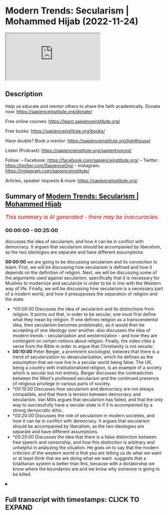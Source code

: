 # Modern Trends: Secularism | Mohammed Hijab (2022-11-24)

<iframe loading='lazy' allow='autoplay' src='https://www.youtube.com/embed/hDmxvZ4QAw0'></iframe>

## Description

Help us educate and mentor others to share the faith academically.
Donate now: https://sapienceinstitute.org/donate/ 

Free online courses: https://learn.sapienceinstitute.org/

Free books: https://sapienceinstitute.org/books/

Have doubts? Book a mentor: https://sapienceinstitute.org/lighthouse/

Listen (Podcast): https://sapienceinstitute.org/sapientvoices/

Follow:
– Facebook: https://facebook.com/sapienceinstitute.org/ 
– Twitter: https://twitter.com/SapienceOrg/ 
– Instagram: https://instagram.com/sapienceinstitute/ 

Articles, speaker requests & more: https://sapienceinstitute.org/

## Summary of [Modern Trends: Secularism | Mohammed Hijab](https://www.youtube.com/watch?v=hDmxvZ4QAw0)


*<span style="color:red; font-size:125%">This summary is AI generated - there may be inaccuracies</span>. [](/)*

### <a onclick="modifyYTiframeseektime('0')">00:00:00</a> - <a onclick="modifyYTiframeseektime('1500')">00:25:00</a>

 discusses the idea of secularism, and how it can be in conflict with democracy. It argues that secularism should be accompanied by liberalism, as the two ideologies are separate and have different assumptions.

**<a onclick="modifyYTiframeseektime('0')">00:00:00</a>**  we are going to be discussing secularism and its connection to Islam. First, we will be discussing how secularism is defined and how it depends on the definition of religion. Next, we will be discussing some of the arguments used against secularism, specifically that it is necessary for Muslims to modernize and secularize in order to be in line with the Western way of life. Finally, we will be discussing how secularism is a necessary part of a modern world, and how it presupposes the separation of religion and the state.
* **<a onclick="modifyYTiframeseektime('300')">00:05:00</a>* Discusses the idea of secularism and its distinctions from religion. It points out that, in order to be secular, one must first define what they mean by religion. If one defines religion as a transcendental idea, then secularism becomes problematic, as it would then be accepting of one ideology over another.  also discusses the idea of modern trends - secularization and westernization - and how they are contingent on certain notions about religion. Finally, the video cites a verse from the Bible in order to argue that Christianity is not secular.
* **<a onclick="modifyYTiframeseektime('600')">00:10:00</a>** Peter Berger, a prominent sociologist, believes that there is a trend of secularization-to-desecularization, which he defines as the assumption that we now live in a secular world being false. The UK, being a country with institutionalized religion, is an example of a society which is secular but not entirely. Berger discusses the contradiction between the West's professed secularism and the continued presence of religious privilege in various parts of society.
* **<a onclick="modifyYTiframeseektime('900')">00:15:00</a>* Discusses how secularism and democracy are not always compatible, and that there is tension between democracy and secularism. Van Mills argues that secularism has failed, and that the only way to successfully have a secular state is if it is accompanied by a strong democratic ethic.
* **<a onclick="modifyYTiframeseektime('1200')">00:20:00</a>* Discusses the role of secularism in modern societies, and how it can be in conflict with democracy. It argues that secularism should be accompanied by liberalism, as the two ideologies are separate and have different assumptions.
* **<a onclick="modifyYTiframeseektime('1500')">00:25:00</a>* Discusses the idea that there is a false distinction between free speech and censorship, and how this distinction is arbitrary and unhelpful in analyzing the situation. He goes on to say that the modern criticism of the western world is that you are letting us do what we want or at least think that we are doing what we want. suggests that a totalitarian system is better than this, because with a dictatorship we know where the boundaries are and we know why someone is going to be killed.

<details><summary><h2>Full transcript with timestamps: CLICK TO EXPAND</h2></summary>

<a onclick="modifyYTiframeseektime('0')">0:00:00</a> oh  
<a onclick="modifyYTiframeseektime('6')">0:00:06</a> foreign  
<a onclick="modifyYTiframeseektime('9')">0:00:09</a> to the second session on the modern  
<a onclick="modifyYTiframeseektime('11')">0:00:11</a> Trends module today we're going to be  
<a onclick="modifyYTiframeseektime('14')">0:00:14</a> talking about secularism and its  
<a onclick="modifyYTiframeseektime('16')">0:00:16</a> connection with Islam in the Muslim  
<a onclick="modifyYTiframeseektime('17')">0:00:17</a> World  
<a onclick="modifyYTiframeseektime('18')">0:00:18</a> um of course secularism is something we  
<a onclick="modifyYTiframeseektime('20')">0:00:20</a> didn't actually formally cover in the  
<a onclick="modifyYTiframeseektime('22')">0:00:22</a> London area and it's something very  
<a onclick="modifyYTiframeseektime('24')">0:00:24</a> important not least because of something  
<a onclick="modifyYTiframeseektime('26')">0:00:26</a> which keeps coming up in discourses with  
<a onclick="modifyYTiframeseektime('28')">0:00:28</a> Muslims and non-muslims when I had  
<a onclick="modifyYTiframeseektime('29')">0:00:29</a> discussion with Jordan Peterson this  
<a onclick="modifyYTiframeseektime('32')">0:00:32</a> kind of was uh uh brought up in effect  
<a onclick="modifyYTiframeseektime('34')">0:00:34</a> before I had my first discussion with  
<a onclick="modifyYTiframeseektime('36')">0:00:36</a> him  
<a onclick="modifyYTiframeseektime('37')">0:00:37</a> it was one of his major criticisms of  
<a onclick="modifyYTiframeseektime('39')">0:00:39</a> Islam and so and this is something you  
<a onclick="modifyYTiframeseektime('41')">0:00:41</a> find in the western Academy a lot of  
<a onclick="modifyYTiframeseektime('43')">0:00:43</a> people will say like you know  
<a onclick="modifyYTiframeseektime('45')">0:00:45</a> uh why Islam isn't secular is the reason  
<a onclick="modifyYTiframeseektime('49')">0:00:49</a> why it's behind for example and this is  
<a onclick="modifyYTiframeseektime('51')">0:00:51</a> one of the main arguments they use  
<a onclick="modifyYTiframeseektime('52')">0:00:52</a> in fact they say that  
<a onclick="modifyYTiframeseektime('55')">0:00:55</a> this is connected to issues to do with  
<a onclick="modifyYTiframeseektime('57')">0:00:57</a> the Reformation  
<a onclick="modifyYTiframeseektime('58')">0:00:58</a> I try to enumerate the kind of uh  
<a onclick="modifyYTiframeseektime('62')">0:01:02</a> the kind of arguments the main arguments  
<a onclick="modifyYTiframeseektime('65')">0:01:05</a> that are used about this they say the  
<a onclick="modifyYTiframeseektime('68')">0:01:08</a> first catalog is Islam slash Muslims  
<a onclick="modifyYTiframeseektime('71')">0:01:11</a> needs to modernize and so really what  
<a onclick="modifyYTiframeseektime('74')">0:01:14</a> they mean by modernize is to secularize  
<a onclick="modifyYTiframeseektime('76')">0:01:16</a> and that's one of the things they one of  
<a onclick="modifyYTiframeseektime('77')">0:01:17</a> the staple part of a modern world is the  
<a onclick="modifyYTiframeseektime('80')">0:01:20</a> secular order  
<a onclick="modifyYTiframeseektime('81')">0:01:21</a> the second kind of argument is uses like  
<a onclick="modifyYTiframeseektime('83')">0:01:23</a> Islam or Muslims need to secularize and  
<a onclick="modifyYTiframeseektime('85')">0:01:25</a> they just say it like that they need to  
<a onclick="modifyYTiframeseektime('88')">0:01:28</a> do that  
<a onclick="modifyYTiframeseektime('89')">0:01:29</a> and the third one is Islam Muslims need  
<a onclick="modifyYTiframeseektime('91')">0:01:31</a> to westernize  
<a onclick="modifyYTiframeseektime('93')">0:01:33</a> and they are less likely to put in those  
<a onclick="modifyYTiframeseektime('94')">0:01:34</a> in those terms because it has Colonial  
<a onclick="modifyYTiframeseektime('96')">0:01:36</a> connotations  
<a onclick="modifyYTiframeseektime('98')">0:01:38</a> but these are the three kinds of ways  
<a onclick="modifyYTiframeseektime('100')">0:01:40</a> that it can be put across now the word  
<a onclick="modifyYTiframeseektime('103')">0:01:43</a> secular itself  
<a onclick="modifyYTiframeseektime('105')">0:01:45</a> etymologically comes from the Latin root  
<a onclick="modifyYTiframeseektime('108')">0:01:48</a> word meaning that which relates to the  
<a onclick="modifyYTiframeseektime('109')">0:01:49</a> world yeah  
<a onclick="modifyYTiframeseektime('111')">0:01:51</a> and is in opposition to the church  
<a onclick="modifyYTiframeseektime('115')">0:01:55</a> and it's a belief or ideological  
<a onclick="modifyYTiframeseektime('118')">0:01:58</a> commitment to the separation of religion  
<a onclick="modifyYTiframeseektime('121')">0:02:01</a> and this uh worldly effect this is from  
<a onclick="modifyYTiframeseektime('123')">0:02:03</a> Kenny  
<a onclick="modifyYTiframeseektime('125')">0:02:05</a> uh secular secularization is the process  
<a onclick="modifyYTiframeseektime('127')">0:02:07</a> because secularism is the word and  
<a onclick="modifyYTiframeseektime('130')">0:02:10</a> secularization  
<a onclick="modifyYTiframeseektime('132')">0:02:12</a> according to Burger is the process by  
<a onclick="modifyYTiframeseektime('135')">0:02:15</a> which sectors of society and cultures  
<a onclick="modifyYTiframeseektime('137')">0:02:17</a> are removed from the domination of  
<a onclick="modifyYTiframeseektime('139')">0:02:19</a> religious institutions  
<a onclick="modifyYTiframeseektime('141')">0:02:21</a> vernacularly if you look at the  
<a onclick="modifyYTiframeseektime('143')">0:02:23</a> dictionaries  
<a onclick="modifyYTiframeseektime('144')">0:02:24</a> secularism is really the separation  
<a onclick="modifyYTiframeseektime('146')">0:02:26</a> between church and state now already  
<a onclick="modifyYTiframeseektime('150')">0:02:30</a> what if if you really think about this  
<a onclick="modifyYTiframeseektime('154')">0:02:34</a> which should strike you as one of the  
<a onclick="modifyYTiframeseektime('156')">0:02:36</a> main things about the word secular  
<a onclick="modifyYTiframeseektime('158')">0:02:38</a> is that the definition itself  
<a onclick="modifyYTiframeseektime('162')">0:02:42</a> I should ask maybe I should ask what  
<a onclick="modifyYTiframeseektime('164')">0:02:44</a> does the definition depend on  
<a onclick="modifyYTiframeseektime('166')">0:02:46</a> the one second what is the definition  
<a onclick="modifyYTiframeseektime('168')">0:02:48</a> depend on  
<a onclick="modifyYTiframeseektime('169')">0:02:49</a> if I say  
<a onclick="modifyYTiframeseektime('171')">0:02:51</a> secularism  
<a onclick="modifyYTiframeseektime('173')">0:02:53</a> a separation between religion religious  
<a onclick="modifyYTiframeseektime('175')">0:02:55</a> institutions or religion and the state  
<a onclick="modifyYTiframeseektime('177')">0:02:57</a> what does the definition of secularism  
<a onclick="modifyYTiframeseektime('180')">0:03:00</a> ultimately depend on the the definition  
<a onclick="modifyYTiframeseektime('183')">0:03:03</a> of  
<a onclick="modifyYTiframeseektime('185')">0:03:05</a> yes  
<a onclick="modifyYTiframeseektime('186')">0:03:06</a> it presupposes that there's already a  
<a onclick="modifyYTiframeseektime('189')">0:03:09</a> distinction between those two things  
<a onclick="modifyYTiframeseektime('190')">0:03:10</a> okay but what so what do we need to if  
<a onclick="modifyYTiframeseektime('193')">0:03:13</a> if you didn't have this thing you  
<a onclick="modifyYTiframeseektime('195')">0:03:15</a> couldn't have secularism  
<a onclick="modifyYTiframeseektime('197')">0:03:17</a> there you have it thank you very much  
<a onclick="modifyYTiframeseektime('198')">0:03:18</a> okay that's right without religion they  
<a onclick="modifyYTiframeseektime('200')">0:03:20</a> cannot be secularism  
<a onclick="modifyYTiframeseektime('202')">0:03:22</a> think about this about it's quite ironic  
<a onclick="modifyYTiframeseektime('204')">0:03:24</a> actually  
<a onclick="modifyYTiframeseektime('205')">0:03:25</a> because secularism is a is it is a  
<a onclick="modifyYTiframeseektime('208')">0:03:28</a> separation between religion and  
<a onclick="modifyYTiframeseektime('210')">0:03:30</a> institutions or government or whatever  
<a onclick="modifyYTiframeseektime('211')">0:03:31</a> it may be so you can't have secularism  
<a onclick="modifyYTiframeseektime('213')">0:03:33</a> without religion so it's not ironic that  
<a onclick="modifyYTiframeseektime('215')">0:03:35</a> the thing you want to get rid of is a  
<a onclick="modifyYTiframeseektime('217')">0:03:37</a> thing you need to form what you have  
<a onclick="modifyYTiframeseektime('220')">0:03:40</a> think think of that for a second then  
<a onclick="modifyYTiframeseektime('222')">0:03:42</a> you have another issue here which is  
<a onclick="modifyYTiframeseektime('223')">0:03:43</a> that if we're saying secularism is a is  
<a onclick="modifyYTiframeseektime('227')">0:03:47</a> the division between religion and the  
<a onclick="modifyYTiframeseektime('229')">0:03:49</a> state or the institutions or whatever it  
<a onclick="modifyYTiframeseektime('231')">0:03:51</a> may be  
<a onclick="modifyYTiframeseektime('232')">0:03:52</a> then now what do we need to know what  
<a onclick="modifyYTiframeseektime('234')">0:03:54</a> the definition of is religion what is  
<a onclick="modifyYTiframeseektime('237')">0:03:57</a> what constitutes us religion what  
<a onclick="modifyYTiframeseektime('238')">0:03:58</a> doesn't constitute as religion  
<a onclick="modifyYTiframeseektime('240')">0:04:00</a> and this is an area of great controversy  
<a onclick="modifyYTiframeseektime('243')">0:04:03</a> because if you look at addiction  
<a onclick="modifyYTiframeseektime('245')">0:04:05</a> obviously they're going to say all kinds  
<a onclick="modifyYTiframeseektime('247')">0:04:07</a> of things about what religion is a  
<a onclick="modifyYTiframeseektime('248')">0:04:08</a> belief in a Divine being and ritual Acts  
<a onclick="modifyYTiframeseektime('252')">0:04:12</a> or these kinds of things this is  
<a onclick="modifyYTiframeseektime('253')">0:04:13</a> dictionary definition but when you look  
<a onclick="modifyYTiframeseektime('255')">0:04:15</a> at closely when you look at what  
<a onclick="modifyYTiframeseektime('257')">0:04:17</a> sociologists have said  
<a onclick="modifyYTiframeseektime('259')">0:04:19</a> some sociologists  
<a onclick="modifyYTiframeseektime('262')">0:04:22</a> have stated  
<a onclick="modifyYTiframeseektime('263')">0:04:23</a> I think Charles Taylor is one of them  
<a onclick="modifyYTiframeseektime('266')">0:04:26</a> Charles Taylor  
<a onclick="modifyYTiframeseektime('267')">0:04:27</a> has has stated that  
<a onclick="modifyYTiframeseektime('271')">0:04:31</a> religion can  
<a onclick="modifyYTiframeseektime('273')">0:04:33</a> include any transcendental idea  
<a onclick="modifyYTiframeseektime('276')">0:04:36</a> even durkheim from what I remember once  
<a onclick="modifyYTiframeseektime('279')">0:04:39</a> again included  
<a onclick="modifyYTiframeseektime('281')">0:04:41</a> ideologies into the mix many  
<a onclick="modifyYTiframeseektime('283')">0:04:43</a> sociologists said you don't necessarily  
<a onclick="modifyYTiframeseektime('285')">0:04:45</a> need  
<a onclick="modifyYTiframeseektime('286')">0:04:46</a> a divine  
<a onclick="modifyYTiframeseektime('288')">0:04:48</a> being or something like that for  
<a onclick="modifyYTiframeseektime('290')">0:04:50</a> something to be a religion that's why  
<a onclick="modifyYTiframeseektime('292')">0:04:52</a> Buddhism is not really some say it's a  
<a onclick="modifyYTiframeseektime('295')">0:04:55</a> religion some say it's not religion but  
<a onclick="modifyYTiframeseektime('296')">0:04:56</a> it depends on what kind of definition of  
<a onclick="modifyYTiframeseektime('298')">0:04:58</a> religion you're using  
<a onclick="modifyYTiframeseektime('300')">0:05:00</a> man not all Buddhists believe in God not  
<a onclick="modifyYTiframeseektime('302')">0:05:02</a> all Hindus believe in God we covered  
<a onclick="modifyYTiframeseektime('304')">0:05:04</a> this when we talked about Hinduism so  
<a onclick="modifyYTiframeseektime('306')">0:05:06</a> something we even discussed the fact  
<a onclick="modifyYTiframeseektime('307')">0:05:07</a> that it can be an atheist Hindu  
<a onclick="modifyYTiframeseektime('310')">0:05:10</a> some Hindus classify themselves as a  
<a onclick="modifyYTiframeseektime('312')">0:05:12</a> atheist  
<a onclick="modifyYTiframeseektime('314')">0:05:14</a> you know they say we don't believe in  
<a onclick="modifyYTiframeseektime('315')">0:05:15</a> these Gods this is just like a you know  
<a onclick="modifyYTiframeseektime('317')">0:05:17</a> myth for us but it's part of our culture  
<a onclick="modifyYTiframeseektime('319')">0:05:19</a> and whatever  
<a onclick="modifyYTiframeseektime('321')">0:05:21</a> so the point is is what is religion  
<a onclick="modifyYTiframeseektime('323')">0:05:23</a> that is itself something which is open  
<a onclick="modifyYTiframeseektime('325')">0:05:25</a> to discussion  
<a onclick="modifyYTiframeseektime('327')">0:05:27</a> but then if we say it's a transcendental  
<a onclick="modifyYTiframeseektime('329')">0:05:29</a> idea we have a real big problem here  
<a onclick="modifyYTiframeseektime('331')">0:05:31</a> because if we say liberalism is a  
<a onclick="modifyYTiframeseektime('333')">0:05:33</a> religion  
<a onclick="modifyYTiframeseektime('335')">0:05:35</a> if we actually state that liberalism is  
<a onclick="modifyYTiframeseektime('336')">0:05:36</a> religion  
<a onclick="modifyYTiframeseektime('338')">0:05:38</a> and most secular states are liberal  
<a onclick="modifyYTiframeseektime('340')">0:05:40</a> democracies  
<a onclick="modifyYTiframeseektime('342')">0:05:42</a> then secularism is on the mind  
<a onclick="modifyYTiframeseektime('345')">0:05:45</a> do you see what's going on there it's  
<a onclick="modifyYTiframeseektime('346')">0:05:46</a> very problematic  
<a onclick="modifyYTiframeseektime('348')">0:05:48</a> so if you say no religion must be those  
<a onclick="modifyYTiframeseektime('351')">0:05:51</a> things which you have a divine  
<a onclick="modifyYTiframeseektime('353')">0:05:53</a> you know you know being worthy of  
<a onclick="modifyYTiframeseektime('356')">0:05:56</a> worship  
<a onclick="modifyYTiframeseektime('358')">0:05:58</a> or something like that so Buddhism is  
<a onclick="modifyYTiframeseektime('361')">0:06:01</a> not a religion then so can I have a  
<a onclick="modifyYTiframeseektime('363')">0:06:03</a> Buddha state  
<a onclick="modifyYTiframeseektime('364')">0:06:04</a> if I have a Buddhist state am I am I  
<a onclick="modifyYTiframeseektime('366')">0:06:06</a> endangering the secular ethical if I  
<a onclick="modifyYTiframeseektime('368')">0:06:08</a> have a hint to say am I endangering a  
<a onclick="modifyYTiframeseektime('370')">0:06:10</a> secular ethic or not but then if I'm  
<a onclick="modifyYTiframeseektime('372')">0:06:12</a> allowed the Hindu say why am I not allow  
<a onclick="modifyYTiframeseektime('374')">0:06:14</a> the Muslim one  
<a onclick="modifyYTiframeseektime('376')">0:06:16</a> then you know this thing has become very  
<a onclick="modifyYTiframeseektime('378')">0:06:18</a> dangerous now they don't even know where  
<a onclick="modifyYTiframeseektime('380')">0:06:20</a> to start and where to end and this is  
<a onclick="modifyYTiframeseektime('382')">0:06:22</a> where the conversation conversation  
<a onclick="modifyYTiframeseektime('383')">0:06:23</a> should start  
<a onclick="modifyYTiframeseektime('384')">0:06:24</a> what are you defining as religion and  
<a onclick="modifyYTiframeseektime('386')">0:06:26</a> why should those things only be religion  
<a onclick="modifyYTiframeseektime('389')">0:06:29</a> especially when there's a scholarly  
<a onclick="modifyYTiframeseektime('390')">0:06:30</a> backing for all these other things to be  
<a onclick="modifyYTiframeseektime('392')">0:06:32</a> called religion  
<a onclick="modifyYTiframeseektime('395')">0:06:35</a> and so these Notions of modernization  
<a onclick="modifyYTiframeseektime('397')">0:06:37</a> and secularization or westernization  
<a onclick="modifyYTiframeseektime('402')">0:06:42</a> are all contingent on these on these  
<a onclick="modifyYTiframeseektime('404')">0:06:44</a> Notions first we have to Define what we  
<a onclick="modifyYTiframeseektime('406')">0:06:46</a> mean by secularism or we have to Define  
<a onclick="modifyYTiframeseektime('408')">0:06:48</a> by religion and what is the separation  
<a onclick="modifyYTiframeseektime('412')">0:06:52</a> so any questions on this one on this  
<a onclick="modifyYTiframeseektime('414')">0:06:54</a> point so far  
<a onclick="modifyYTiframeseektime('416')">0:06:56</a> no okay  
<a onclick="modifyYTiframeseektime('418')">0:06:58</a> we'll go to the next thing  
<a onclick="modifyYTiframeseektime('422')">0:07:02</a> a lot of people  
<a onclick="modifyYTiframeseektime('424')">0:07:04</a> actually cite the verse in the Bible and  
<a onclick="modifyYTiframeseektime('427')">0:07:07</a> I'll read it to you which is in Mark  
<a onclick="modifyYTiframeseektime('429')">0:07:09</a> chapter 12 verse number 17.  
<a onclick="modifyYTiframeseektime('431')">0:07:11</a> give to Caesar what belongs to Caesar  
<a onclick="modifyYTiframeseektime('433')">0:07:13</a> and give to God what belongs to God  
<a onclick="modifyYTiframeseektime('435')">0:07:15</a> and to be honest with you this is taken  
<a onclick="modifyYTiframeseektime('437')">0:07:17</a> out of context  
<a onclick="modifyYTiframeseektime('438')">0:07:18</a> because the context here is taxation  
<a onclick="modifyYTiframeseektime('441')">0:07:21</a> it's like you know give to Caesar  
<a onclick="modifyYTiframeseektime('442')">0:07:22</a> belongs to Caesar doesn't necessarily  
<a onclick="modifyYTiframeseektime('444')">0:07:24</a> mean that's God's rights should overtake  
<a onclick="modifyYTiframeseektime('446')">0:07:26</a> or the Caesar's right should overtake  
<a onclick="modifyYTiframeseektime('448')">0:07:28</a> God's rights  
<a onclick="modifyYTiframeseektime('450')">0:07:30</a> this was not if you look at the the  
<a onclick="modifyYTiframeseektime('452')">0:07:32</a> verses before and after it's talking  
<a onclick="modifyYTiframeseektime('454')">0:07:34</a> about give tax to your state basically  
<a onclick="modifyYTiframeseektime('457')">0:07:37</a> it's not saying that you know God's  
<a onclick="modifyYTiframeseektime('458')">0:07:38</a> rights are undermined and if if you know  
<a onclick="modifyYTiframeseektime('460')">0:07:40</a> about the biblical uh discussion you'll  
<a onclick="modifyYTiframeseektime('463')">0:07:43</a> know that James and Paul had a I'm not  
<a onclick="modifyYTiframeseektime('465')">0:07:45</a> sure if you guys are aware who James  
<a onclick="modifyYTiframeseektime('467')">0:07:47</a> who's James  
<a onclick="modifyYTiframeseektime('470')">0:07:50</a> yeah he's the brother of Jesus Christ  
<a onclick="modifyYTiframeseektime('471')">0:07:51</a> yeah according to the biblical discourse  
<a onclick="modifyYTiframeseektime('474')">0:07:54</a> and stuff like that yeah there's the  
<a onclick="modifyYTiframeseektime('475')">0:07:55</a> Book of James and he had his he had beef  
<a onclick="modifyYTiframeseektime('477')">0:07:57</a> with Paul  
<a onclick="modifyYTiframeseektime('479')">0:07:59</a> you know had big beef with it  
<a onclick="modifyYTiframeseektime('481')">0:08:01</a> and Paul basically was of the opinion  
<a onclick="modifyYTiframeseektime('484')">0:08:04</a> that you know you don't have to follow  
<a onclick="modifyYTiframeseektime('485')">0:08:05</a> the laws  
<a onclick="modifyYTiframeseektime('487')">0:08:07</a> and you know there was a big scandal  
<a onclick="modifyYTiframeseektime('489')">0:08:09</a> with him and if you look at the biblical  
<a onclick="modifyYTiframeseektime('490')">0:08:10</a> discourse and the records and stuff  
<a onclick="modifyYTiframeseektime('492')">0:08:12</a> there's a big Scandal between James and  
<a onclick="modifyYTiframeseektime('493')">0:08:13</a> Paul  
<a onclick="modifyYTiframeseektime('494')">0:08:14</a> because they're of circumcision and  
<a onclick="modifyYTiframeseektime('495')">0:08:15</a> stuff like that you know but basically  
<a onclick="modifyYTiframeseektime('498')">0:08:18</a> James is saying is James was saying  
<a onclick="modifyYTiframeseektime('501')">0:08:21</a> you need to follow the law you need to  
<a onclick="modifyYTiframeseektime('503')">0:08:23</a> follow the Old Testament law so he's  
<a onclick="modifyYTiframeseektime('504')">0:08:24</a> very much and if you look at the Book of  
<a onclick="modifyYTiframeseektime('506')">0:08:26</a> James and other parts of the Bible  
<a onclick="modifyYTiframeseektime('507')">0:08:27</a> saying that you know you cannot abandon  
<a onclick="modifyYTiframeseektime('510')">0:08:30</a> the Old Testament law as Paul is saying  
<a onclick="modifyYTiframeseektime('511')">0:08:31</a> no God died on the cross Jesus died on  
<a onclick="modifyYTiframeseektime('514')">0:08:34</a> the cross and as a result of it you have  
<a onclick="modifyYTiframeseektime('516')">0:08:36</a> you yeah you don't need to follow all  
<a onclick="modifyYTiframeseektime('518')">0:08:38</a> this now you don't actually need to  
<a onclick="modifyYTiframeseektime('520')">0:08:40</a> follow all of all of this stuff  
<a onclick="modifyYTiframeseektime('522')">0:08:42</a> the reason why I bought that to the  
<a onclick="modifyYTiframeseektime('524')">0:08:44</a> table is because uh in in many ways Paul  
<a onclick="modifyYTiframeseektime('527')">0:08:47</a> was the first protagonist of the secular  
<a onclick="modifyYTiframeseektime('530')">0:08:50</a> ethic  
<a onclick="modifyYTiframeseektime('531')">0:08:51</a> it wasn't Jesus it was actually Paul  
<a onclick="modifyYTiframeseektime('534')">0:08:54</a> himself  
<a onclick="modifyYTiframeseektime('536')">0:08:56</a> because he in many ways abolished the  
<a onclick="modifyYTiframeseektime('537')">0:08:57</a> religious law the relevance of the  
<a onclick="modifyYTiframeseektime('539')">0:08:59</a> religious law but if you look at the the  
<a onclick="modifyYTiframeseektime('541')">0:09:01</a> verse of give unto Caesar what is the  
<a onclick="modifyYTiframeseektime('543')">0:09:03</a> season give unto God words to God that's  
<a onclick="modifyYTiframeseektime('545')">0:09:05</a> not enough overrageous enough  
<a onclick="modifyYTiframeseektime('547')">0:09:07</a> for us to conclude that the New  
<a onclick="modifyYTiframeseektime('549')">0:09:09</a> Testament is secular  
<a onclick="modifyYTiframeseektime('551')">0:09:11</a> if you look at the writings of Paul yes  
<a onclick="modifyYTiframeseektime('554')">0:09:14</a> he was more if you like  
<a onclick="modifyYTiframeseektime('555')">0:09:15</a> uh because he was less concerned with  
<a onclick="modifyYTiframeseektime('558')">0:09:18</a> the laws if you look at James he's way  
<a onclick="modifyYTiframeseektime('560')">0:09:20</a> more concerned with the law who was  
<a onclick="modifyYTiframeseektime('561')">0:09:21</a> right who was wrong that's the  
<a onclick="modifyYTiframeseektime('562')">0:09:22</a> discussion that James Dunn and others  
<a onclick="modifyYTiframeseektime('564')">0:09:24</a> from the Christian Scholars and you know  
<a onclick="modifyYTiframeseektime('566')">0:09:26</a> have written about and that's a  
<a onclick="modifyYTiframeseektime('567')">0:09:27</a> different discussion for another day  
<a onclick="modifyYTiframeseektime('569')">0:09:29</a> however to cite this verse and to say oh  
<a onclick="modifyYTiframeseektime('571')">0:09:31</a> Christianity is therefore secular I  
<a onclick="modifyYTiframeseektime('572')">0:09:32</a> think it's a weak argument and we need  
<a onclick="modifyYTiframeseektime('574')">0:09:34</a> to be aware of that  
<a onclick="modifyYTiframeseektime('575')">0:09:35</a> I mean before I did my first thing with  
<a onclick="modifyYTiframeseektime('577')">0:09:37</a> your Peterson he actually mentioned this  
<a onclick="modifyYTiframeseektime('579')">0:09:39</a> is a quote unquote Miracle of  
<a onclick="modifyYTiframeseektime('580')">0:09:40</a> Christianity  
<a onclick="modifyYTiframeseektime('582')">0:09:42</a> he doesn't know  
<a onclick="modifyYTiframeseektime('584')">0:09:44</a> that this is the context and the one I  
<a onclick="modifyYTiframeseektime('586')">0:09:46</a> spoke to him I might have gone on the  
<a onclick="modifyYTiframeseektime('588')">0:09:48</a> read under the radar  
<a onclick="modifyYTiframeseektime('590')">0:09:50</a> because he mentioned it like before but  
<a onclick="modifyYTiframeseektime('592')">0:09:52</a> I said it quickly I don't think many  
<a onclick="modifyYTiframeseektime('594')">0:09:54</a> people heard what I said  
<a onclick="modifyYTiframeseektime('595')">0:09:55</a> you know give on to Caesar what is on to  
<a onclick="modifyYTiframeseektime('597')">0:09:57</a> Caesar and give unto God what's unto God  
<a onclick="modifyYTiframeseektime('599')">0:09:59</a> yeah  
<a onclick="modifyYTiframeseektime('600')">0:10:00</a> and I said to him what if Caesar what if  
<a onclick="modifyYTiframeseektime('602')">0:10:02</a> Caesar was Hitler  
<a onclick="modifyYTiframeseektime('603')">0:10:03</a> and he just brushed off and didn't  
<a onclick="modifyYTiframeseektime('605')">0:10:05</a> answer it so you know what if Caesar was  
<a onclick="modifyYTiframeseektime('608')">0:10:08</a> Hitler because you know on the one hand  
<a onclick="modifyYTiframeseektime('610')">0:10:10</a> if you say well give on to Caesar what  
<a onclick="modifyYTiframeseektime('612')">0:10:12</a> is the Caesar yeah  
<a onclick="modifyYTiframeseektime('614')">0:10:14</a> if Caesar is Hitler then you have  
<a onclick="modifyYTiframeseektime('616')">0:10:16</a> totalitarianism then you have Nazism  
<a onclick="modifyYTiframeseektime('618')">0:10:18</a> then you have all the things you hate  
<a onclick="modifyYTiframeseektime('620')">0:10:20</a> you can't choose your Caesar  
<a onclick="modifyYTiframeseektime('622')">0:10:22</a> you can only give it to you can give it  
<a onclick="modifyYTiframeseektime('623')">0:10:23</a> give them the taxes give them what you  
<a onclick="modifyYTiframeseektime('625')">0:10:25</a> want so this idea of a perfect  
<a onclick="modifyYTiframeseektime('627')">0:10:27</a> separation between sessions and stay and  
<a onclick="modifyYTiframeseektime('630')">0:10:30</a> give on to See's always and using these  
<a onclick="modifyYTiframeseektime('632')">0:10:32</a> verses in a tenuous way to try and make  
<a onclick="modifyYTiframeseektime('634')">0:10:34</a> a point I think it's actually a very  
<a onclick="modifyYTiframeseektime('635')">0:10:35</a> weak argument when you look at all the  
<a onclick="modifyYTiframeseektime('637')">0:10:37</a> context behind behind it any questions  
<a onclick="modifyYTiframeseektime('639')">0:10:39</a> on that  
<a onclick="modifyYTiframeseektime('642')">0:10:42</a> so  
<a onclick="modifyYTiframeseektime('644')">0:10:44</a> Peter Berger who's a pro basically this  
<a onclick="modifyYTiframeseektime('646')">0:10:46</a> person's a prominent sociologist okay  
<a onclick="modifyYTiframeseektime('651')">0:10:51</a> he helped propound uh secular  
<a onclick="modifyYTiframeseektime('654')">0:10:54</a> secularization theories in 1960s  
<a onclick="modifyYTiframeseektime('657')">0:10:57</a> believes that there is a trend of  
<a onclick="modifyYTiframeseektime('659')">0:10:59</a> desecularization  
<a onclick="modifyYTiframeseektime('661')">0:11:01</a> I said now we're moving away from  
<a onclick="modifyYTiframeseektime('663')">0:11:03</a> secularization to desecularization  
<a onclick="modifyYTiframeseektime('667')">0:11:07</a> and he even says that the assumption  
<a onclick="modifyYTiframeseektime('669')">0:11:09</a> that we now live in a secular world is  
<a onclick="modifyYTiframeseektime('670')">0:11:10</a> false now it's interesting when you look  
<a onclick="modifyYTiframeseektime('672')">0:11:12</a> at the UK as an example  
<a onclick="modifyYTiframeseektime('674')">0:11:14</a> because the question is is the UK  
<a onclick="modifyYTiframeseektime('676')">0:11:16</a> secular it's actually one for discussion  
<a onclick="modifyYTiframeseektime('677')">0:11:17</a> it's not one way is the UK not secular  
<a onclick="modifyYTiframeseektime('680')">0:11:20</a> is it not secular because there are  
<a onclick="modifyYTiframeseektime('682')">0:11:22</a> institutions which are religious like  
<a onclick="modifyYTiframeseektime('684')">0:11:24</a> the Church of England for example  
<a onclick="modifyYTiframeseektime('685')">0:11:25</a> the Anglican Church  
<a onclick="modifyYTiframeseektime('687')">0:11:27</a> and that is in the this intertwined with  
<a onclick="modifyYTiframeseektime('690')">0:11:30</a> aspects of the government the second  
<a onclick="modifyYTiframeseektime('692')">0:11:32</a> chamber or whatever I think they even  
<a onclick="modifyYTiframeseektime('694')">0:11:34</a> have seats that are designated for for  
<a onclick="modifyYTiframeseektime('698')">0:11:38</a> the church event you'd know right is  
<a onclick="modifyYTiframeseektime('699')">0:11:39</a> that correct they have seats I don't  
<a onclick="modifyYTiframeseektime('701')">0:11:41</a> know how many of them though there are  
<a onclick="modifyYTiframeseektime('702')">0:11:42</a> in the lows maybe 12 seats  
<a onclick="modifyYTiframeseektime('705')">0:11:45</a> but they're designated for for people  
<a onclick="modifyYTiframeseektime('708')">0:11:48</a> from the heart from the church right  
<a onclick="modifyYTiframeseektime('709')">0:11:49</a> and so this is a clearly an imposition  
<a onclick="modifyYTiframeseektime('713')">0:11:53</a> and then on the other hand so we said  
<a onclick="modifyYTiframeseektime('715')">0:11:55</a> the Church of England you have uh  
<a onclick="modifyYTiframeseektime('717')">0:11:57</a> schools which are Church of England  
<a onclick="modifyYTiframeseektime('718')">0:11:58</a> schools now  
<a onclick="modifyYTiframeseektime('720')">0:12:00</a> so they have a special privilege uh  
<a onclick="modifyYTiframeseektime('723')">0:12:03</a> Church actually Church of England  
<a onclick="modifyYTiframeseektime('725')">0:12:05</a> pastors and Priests they have more  
<a onclick="modifyYTiframeseektime('727')">0:12:07</a> privileges than almost any religious  
<a onclick="modifyYTiframeseektime('730')">0:12:10</a> person from anyone else anywhere else  
<a onclick="modifyYTiframeseektime('732')">0:12:12</a> because they get these big houses  
<a onclick="modifyYTiframeseektime('734')">0:12:14</a> you know and these kind of uh  
<a onclick="modifyYTiframeseektime('736')">0:12:16</a> accommodations the Church of England  
<a onclick="modifyYTiframeseektime('737')">0:12:17</a> owns so much land in this country uh  
<a onclick="modifyYTiframeseektime('740')">0:12:20</a> people think there's some kind of  
<a onclick="modifyYTiframeseektime('741')">0:12:21</a> Toothless  
<a onclick="modifyYTiframeseektime('743')">0:12:23</a> thing but they have money these guys  
<a onclick="modifyYTiframeseektime('745')">0:12:25</a> have a lot of money you know  
<a onclick="modifyYTiframeseektime('747')">0:12:27</a> I remember having a conversation when I  
<a onclick="modifyYTiframeseektime('749')">0:12:29</a> was doing my in Oxford because a lot of  
<a onclick="modifyYTiframeseektime('752')">0:12:32</a> them were training to be priests  
<a onclick="modifyYTiframeseektime('754')">0:12:34</a> I said how much you get and he was  
<a onclick="modifyYTiframeseektime('755')">0:12:35</a> trying to play it down he's like no 20  
<a onclick="modifyYTiframeseektime('757')">0:12:37</a> 30 000 35 000.  
<a onclick="modifyYTiframeseektime('760')">0:12:40</a> so why would you be doing all of this  
<a onclick="modifyYTiframeseektime('762')">0:12:42</a> he said because you know we get house  
<a onclick="modifyYTiframeseektime('763')">0:12:43</a> and we get this and we get but I said  
<a onclick="modifyYTiframeseektime('765')">0:12:45</a> okay well you know  
<a onclick="modifyYTiframeseektime('767')">0:12:47</a> we don't get any of that  
<a onclick="modifyYTiframeseektime('769')">0:12:49</a> so clearly there are privileges that are  
<a onclick="modifyYTiframeseektime('770')">0:12:50</a> afforded to Christian people that are  
<a onclick="modifyYTiframeseektime('772')">0:12:52</a> not afforded to the rest of the  
<a onclick="modifyYTiframeseektime('773')">0:12:53</a> religions so the question is is this  
<a onclick="modifyYTiframeseektime('776')">0:12:56</a> country secular or is this country still  
<a onclick="modifyYTiframeseektime('779')">0:12:59</a> somewhat at least religious to what  
<a onclick="modifyYTiframeseektime('782')">0:13:02</a> extent is this country secular it's not  
<a onclick="modifyYTiframeseektime('783')">0:13:03</a> going to be or this country is secular  
<a onclick="modifyYTiframeseektime('785')">0:13:05</a> it's not secular so this country is  
<a onclick="modifyYTiframeseektime('787')">0:13:07</a> certainly not like America  
<a onclick="modifyYTiframeseektime('788')">0:13:08</a> America is way more secular than this  
<a onclick="modifyYTiframeseektime('791')">0:13:11</a> country don't have a church like that  
<a onclick="modifyYTiframeseektime('793')">0:13:13</a> and then the ceremonial uh role of the  
<a onclick="modifyYTiframeseektime('796')">0:13:16</a> king now is he is that he is the head of  
<a onclick="modifyYTiframeseektime('799')">0:13:19</a> the Church of England as well as being  
<a onclick="modifyYTiframeseektime('801')">0:13:21</a> uh someone who has uh the power to form  
<a onclick="modifyYTiframeseektime('804')">0:13:24</a> governments you know it's kind of  
<a onclick="modifyYTiframeseektime('805')">0:13:25</a> Monarch ceremonial Monarch all this kind  
<a onclick="modifyYTiframeseektime('807')">0:13:27</a> of things  
<a onclick="modifyYTiframeseektime('808')">0:13:28</a> so  
<a onclick="modifyYTiframeseektime('810')">0:13:30</a> how do we reconcile the fact that the  
<a onclick="modifyYTiframeseektime('813')">0:13:33</a> West is telling us to be secular  
<a onclick="modifyYTiframeseektime('815')">0:13:35</a> when they themselves haven't expunged  
<a onclick="modifyYTiframeseektime('817')">0:13:37</a> themselves of the secularism that they  
<a onclick="modifyYTiframeseektime('818')">0:13:38</a> espoused  
<a onclick="modifyYTiframeseektime('820')">0:13:40</a> it's it's a bit of a it's a bit of a  
<a onclick="modifyYTiframeseektime('822')">0:13:42</a> contradiction actually and it's not just  
<a onclick="modifyYTiframeseektime('824')">0:13:44</a> the UK many Europe Western European  
<a onclick="modifyYTiframeseektime('827')">0:13:47</a> countries are like this  
<a onclick="modifyYTiframeseektime('829')">0:13:49</a> the Denmark has a monarchy I think  
<a onclick="modifyYTiframeseektime('830')">0:13:50</a> Norway has a monarchy Belgium has a  
<a onclick="modifyYTiframeseektime('832')">0:13:52</a> monarchy they have the same kinds of uh  
<a onclick="modifyYTiframeseektime('834')">0:13:54</a> situations despite the fact that from a  
<a onclick="modifyYTiframeseektime('837')">0:13:57</a> census data perspective almost all these  
<a onclick="modifyYTiframeseektime('839')">0:13:59</a> countries have a downhill trajectory  
<a onclick="modifyYTiframeseektime('842')">0:14:02</a> when it comes to population of religious  
<a onclick="modifyYTiframeseektime('843')">0:14:03</a> people  
<a onclick="modifyYTiframeseektime('844')">0:14:04</a> like in other words now I I believe the  
<a onclick="modifyYTiframeseektime('847')">0:14:07</a> the latest census  
<a onclick="modifyYTiframeseektime('849')">0:14:09</a> is going to show that England  
<a onclick="modifyYTiframeseektime('852')">0:14:12</a> has 40 Christians which is a minority  
<a onclick="modifyYTiframeseektime('856')">0:14:16</a> that I mean they haven't released it yet  
<a onclick="modifyYTiframeseektime('858')">0:14:18</a> it's going to be in May 2023 but I  
<a onclick="modifyYTiframeseektime('860')">0:14:20</a> believe it's going to show this because  
<a onclick="modifyYTiframeseektime('862')">0:14:22</a> based on British attitude surveys that's  
<a onclick="modifyYTiframeseektime('865')">0:14:25</a> the projected  
<a onclick="modifyYTiframeseektime('866')">0:14:26</a> so it's going to be for the first time  
<a onclick="modifyYTiframeseektime('867')">0:14:27</a> ever since  
<a onclick="modifyYTiframeseektime('869')">0:14:29</a> maybe the fifth century sixth sixth  
<a onclick="modifyYTiframeseektime('873')">0:14:33</a> Century 5th to 6th century  
<a onclick="modifyYTiframeseektime('876')">0:14:36</a> even before  
<a onclick="modifyYTiframeseektime('877')">0:14:37</a> what's his name uh William the Conqueror  
<a onclick="modifyYTiframeseektime('880')">0:14:40</a> because Christianity came to this  
<a onclick="modifyYTiframeseektime('882')">0:14:42</a> country around the fifth century  
<a onclick="modifyYTiframeseektime('884')">0:14:44</a> with missionaries and all this kind of  
<a onclick="modifyYTiframeseektime('886')">0:14:46</a> so so how long how long is this we're  
<a onclick="modifyYTiframeseektime('888')">0:14:48</a> talking about before Islam  
<a onclick="modifyYTiframeseektime('890')">0:14:50</a> that's that's pretty that is pretty  
<a onclick="modifyYTiframeseektime('893')">0:14:53</a> significant Islam was in the seventh  
<a onclick="modifyYTiframeseektime('895')">0:14:55</a> century so Christianity came to the  
<a onclick="modifyYTiframeseektime('897')">0:14:57</a> England like a spread and stuff around  
<a onclick="modifyYTiframeseektime('900')">0:15:00</a> the fifth century sixth Century which is  
<a onclick="modifyYTiframeseektime('902')">0:15:02</a> about 150 years 200 years before Islam  
<a onclick="modifyYTiframeseektime('906')">0:15:06</a> so that's a thousand seven hundred years  
<a onclick="modifyYTiframeseektime('910')">0:15:10</a> something like this a thousand six  
<a onclick="modifyYTiframeseektime('912')">0:15:12</a> hundred years something like this  
<a onclick="modifyYTiframeseektime('914')">0:15:14</a> and for the first time until that time  
<a onclick="modifyYTiframeseektime('917')">0:15:17</a> there will be a minority Christian  
<a onclick="modifyYTiframeseektime('919')">0:15:19</a> population in this country below 50 with  
<a onclick="modifyYTiframeseektime('922')">0:15:22</a> Christian  
<a onclick="modifyYTiframeseektime('924')">0:15:24</a> by by then we still have all these  
<a onclick="modifyYTiframeseektime('926')">0:15:26</a> Christian institutions  
<a onclick="modifyYTiframeseektime('928')">0:15:28</a> Muslims are likely to be around 10 8  
<a onclick="modifyYTiframeseektime('930')">0:15:30</a> Maybe  
<a onclick="modifyYTiframeseektime('931')">0:15:31</a> so maybe in 20 years 30 years when  
<a onclick="modifyYTiframeseektime('933')">0:15:33</a> Muslims and Christians are closer to  
<a onclick="modifyYTiframeseektime('935')">0:15:35</a> being that maybe 2020 or we can still  
<a onclick="modifyYTiframeseektime('936')">0:15:36</a> have Christian Church of England  
<a onclick="modifyYTiframeseektime('940')">0:15:40</a> why  
<a onclick="modifyYTiframeseektime('941')">0:15:41</a> then then you have some issues  
<a onclick="modifyYTiframeseektime('943')">0:15:43</a> well Democratic reasoning comes into  
<a onclick="modifyYTiframeseektime('945')">0:15:45</a> play now and this is another thing that  
<a onclick="modifyYTiframeseektime('948')">0:15:48</a> secularism and this is my second point I  
<a onclick="modifyYTiframeseektime('950')">0:15:50</a> wanted to make to everyone here today  
<a onclick="modifyYTiframeseektime('952')">0:15:52</a> uh  
<a onclick="modifyYTiframeseektime('953')">0:15:53</a> I think van his name is Van Mills yeah  
<a onclick="modifyYTiframeseektime('955')">0:15:55</a> van Mills made this poison he's a  
<a onclick="modifyYTiframeseektime('958')">0:15:58</a> scholar of uh politics or international  
<a onclick="modifyYTiframeseektime('960')">0:16:00</a> relations and all this kind of things  
<a onclick="modifyYTiframeseektime('961')">0:16:01</a> yeah and he's focused on philosophical  
<a onclick="modifyYTiframeseektime('964')">0:16:04</a> issues he said it's a mistake to think  
<a onclick="modifyYTiframeseektime('966')">0:16:06</a> that the West  
<a onclick="modifyYTiframeseektime('968')">0:16:08</a> all of the values of the West are in  
<a onclick="modifyYTiframeseektime('970')">0:16:10</a> unison with each other there's all  
<a onclick="modifyYTiframeseektime('971')">0:16:11</a> Harmony  
<a onclick="modifyYTiframeseektime('972')">0:16:12</a> he says that there are issues relating  
<a onclick="modifyYTiframeseektime('976')">0:16:16</a> to some of the values like for example  
<a onclick="modifyYTiframeseektime('977')">0:16:17</a> secularism is one value  
<a onclick="modifyYTiframeseektime('979')">0:16:19</a> but let me just give you a very simple  
<a onclick="modifyYTiframeseektime('981')">0:16:21</a> ex this is very simple but maybe you  
<a onclick="modifyYTiframeseektime('983')">0:16:23</a> haven't thought about it yet  
<a onclick="modifyYTiframeseektime('984')">0:16:24</a> in America tell me two or three  
<a onclick="modifyYTiframeseektime('986')">0:16:26</a> religious issues or issues which are  
<a onclick="modifyYTiframeseektime('988')">0:16:28</a> heavily inspired by religion which are  
<a onclick="modifyYTiframeseektime('992')">0:16:32</a> very popular for the public to know  
<a onclick="modifyYTiframeseektime('996')">0:16:36</a> abortion what else  
<a onclick="modifyYTiframeseektime('998')">0:16:38</a> transgender decisions  
<a onclick="modifyYTiframeseektime('1001')">0:16:41</a> transgender surgeries like the SRS  
<a onclick="modifyYTiframeseektime('1004')">0:16:44</a> surgeries  
<a onclick="modifyYTiframeseektime('1005')">0:16:45</a> uh I think that's yeah it's not been put  
<a onclick="modifyYTiframeseektime('1008')">0:16:48</a> up for referendum let's see so things  
<a onclick="modifyYTiframeseektime('1010')">0:16:50</a> that are necessarily like something very  
<a onclick="modifyYTiframeseektime('1012')">0:16:52</a> clear like recently there's been  
<a onclick="modifyYTiframeseektime('1014')">0:16:54</a> referendums about and there's been  
<a onclick="modifyYTiframeseektime('1015')">0:16:55</a> changing law  
<a onclick="modifyYTiframeseektime('1016')">0:16:56</a> uh the teaching the um like Darwinism in  
<a onclick="modifyYTiframeseektime('1020')">0:17:00</a> schools and the okay okay that's okay  
<a onclick="modifyYTiframeseektime('1023')">0:17:03</a> fine creationism and stuff I don't know  
<a onclick="modifyYTiframeseektime('1025')">0:17:05</a> if there's been changing or maybe state  
<a onclick="modifyYTiframeseektime('1026')">0:17:06</a> by state I have to look at that but once  
<a onclick="modifyYTiframeseektime('1028')">0:17:08</a> again a state by state one which is a  
<a onclick="modifyYTiframeseektime('1031')">0:17:11</a> very important one to do with marriage  
<a onclick="modifyYTiframeseektime('1033')">0:17:13</a> gay marriage  
<a onclick="modifyYTiframeseektime('1035')">0:17:15</a> okay so so you have now think of this  
<a onclick="modifyYTiframeseektime('1037')">0:17:17</a> yeah America is meant to be a secular  
<a onclick="modifyYTiframeseektime('1039')">0:17:19</a> State correct all right  
<a onclick="modifyYTiframeseektime('1042')">0:17:22</a> have there been referendums  
<a onclick="modifyYTiframeseektime('1044')">0:17:24</a> have the public been asked about  
<a onclick="modifyYTiframeseektime('1046')">0:17:26</a> abortion  
<a onclick="modifyYTiframeseektime('1048')">0:17:28</a> yes  
<a onclick="modifyYTiframeseektime('1050')">0:17:30</a> sometimes they said yes and sometimes  
<a onclick="modifyYTiframeseektime('1052')">0:17:32</a> they say no sometimes the supreme court  
<a onclick="modifyYTiframeseektime('1054')">0:17:34</a> of justice America and a very famous  
<a onclick="modifyYTiframeseektime('1056')">0:17:36</a> course court case called Roe versus Wade  
<a onclick="modifyYTiframeseektime('1061')">0:17:41</a> would uh would would say pro-abortion  
<a onclick="modifyYTiframeseektime('1064')">0:17:44</a> things or anti-abortion things depending  
<a onclick="modifyYTiframeseektime('1066')">0:17:46</a> on if there are conservatives in the  
<a onclick="modifyYTiframeseektime('1068')">0:17:48</a> Supreme Court of Justice if there's more  
<a onclick="modifyYTiframeseektime('1069')">0:17:49</a> conservatives or not or whatever the  
<a onclick="modifyYTiframeseektime('1071')">0:17:51</a> Liberals they'll whatever  
<a onclick="modifyYTiframeseektime('1072')">0:17:52</a> sometimes they'll vote against gay  
<a onclick="modifyYTiframeseektime('1075')">0:17:55</a> marriage but now they've mostly  
<a onclick="modifyYTiframeseektime('1077')">0:17:57</a> voted for  
<a onclick="modifyYTiframeseektime('1079')">0:17:59</a> when they're doing all of these things  
<a onclick="modifyYTiframeseektime('1082')">0:18:02</a> what's that tension where's the tension  
<a onclick="modifyYTiframeseektime('1085')">0:18:05</a> the attention is between democracy and  
<a onclick="modifyYTiframeseektime('1086')">0:18:06</a> secularism  
<a onclick="modifyYTiframeseektime('1088')">0:18:08</a> because if you're saying to me  
<a onclick="modifyYTiframeseektime('1089')">0:18:09</a> secularism is a separation between  
<a onclick="modifyYTiframeseektime('1091')">0:18:11</a> church and state  
<a onclick="modifyYTiframeseektime('1093')">0:18:13</a> but yet democracy allows me to make  
<a onclick="modifyYTiframeseektime('1095')">0:18:15</a> decisions which are inspired by religion  
<a onclick="modifyYTiframeseektime('1098')">0:18:18</a> about issues which are politics or  
<a onclick="modifyYTiframeseektime('1100')">0:18:20</a> social socially relevant to politics or  
<a onclick="modifyYTiframeseektime('1103')">0:18:23</a> whatever  
<a onclick="modifyYTiframeseektime('1105')">0:18:25</a> then to what extent are you allowing  
<a onclick="modifyYTiframeseektime('1107')">0:18:27</a> religion to be part of the state and the  
<a onclick="modifyYTiframeseektime('1109')">0:18:29</a> government  
<a onclick="modifyYTiframeseektime('1111')">0:18:31</a> either secularism is uh incapable  
<a onclick="modifyYTiframeseektime('1117')">0:18:37</a> or is impotent the secular ethic has  
<a onclick="modifyYTiframeseektime('1120')">0:18:40</a> failed  
<a onclick="modifyYTiframeseektime('1121')">0:18:41</a> or the Democratic ethic must fail  
<a onclick="modifyYTiframeseektime('1124')">0:18:44</a> so you can't have a pure democracy and a  
<a onclick="modifyYTiframeseektime('1126')">0:18:46</a> pure secularism  
<a onclick="modifyYTiframeseektime('1128')">0:18:48</a> what if you have a democracy and  
<a onclick="modifyYTiframeseektime('1130')">0:18:50</a> everyone says I want this person to be  
<a onclick="modifyYTiframeseektime('1132')">0:18:52</a> in charge who's going to implement  
<a onclick="modifyYTiframeseektime('1133')">0:18:53</a> Islamic law fully in the land cutting  
<a onclick="modifyYTiframeseektime('1135')">0:18:55</a> the hand and doing this and whatever  
<a onclick="modifyYTiframeseektime('1138')">0:18:58</a> I had the conversation one time with  
<a onclick="modifyYTiframeseektime('1140')">0:19:00</a> Adam Dean one of the guys from quillium  
<a onclick="modifyYTiframeseektime('1142')">0:19:02</a> Foundation and I asked him this very  
<a onclick="modifyYTiframeseektime('1144')">0:19:04</a> question  
<a onclick="modifyYTiframeseektime('1145')">0:19:05</a> it's online Mariani I said what if I  
<a onclick="modifyYTiframeseektime('1148')">0:19:08</a> gave him this what if and it was he was  
<a onclick="modifyYTiframeseektime('1149')">0:19:09</a> buzzing he didn't know what to say  
<a onclick="modifyYTiframeseektime('1152')">0:19:12</a> he just didn't know what to say I said  
<a onclick="modifyYTiframeseektime('1153')">0:19:13</a> what if you have a country 99 of people  
<a onclick="modifyYTiframeseektime('1156')">0:19:16</a> say we weren't cutting the hand what are  
<a onclick="modifyYTiframeseektime('1158')">0:19:18</a> you going to say now  
<a onclick="modifyYTiframeseektime('1159')">0:19:19</a> are we going to remove dead Democratic  
<a onclick="modifyYTiframeseektime('1160')">0:19:20</a> legitimacy  
<a onclick="modifyYTiframeseektime('1162')">0:19:22</a> or are you going to  
<a onclick="modifyYTiframeseektime('1163')">0:19:23</a> remove the uh the secular ethic or what  
<a onclick="modifyYTiframeseektime('1167')">0:19:27</a> are you gonna do  
<a onclick="modifyYTiframeseektime('1168')">0:19:28</a> whatever you choose you're preferring  
<a onclick="modifyYTiframeseektime('1170')">0:19:30</a> one set of morality over another because  
<a onclick="modifyYTiframeseektime('1172')">0:19:32</a> the idea is that the West presents  
<a onclick="modifyYTiframeseektime('1174')">0:19:34</a> itself as fully coherent  
<a onclick="modifyYTiframeseektime('1176')">0:19:36</a> you have to copy a spot in order for you  
<a onclick="modifyYTiframeseektime('1177')">0:19:37</a> to copy as we we have to appear that we  
<a onclick="modifyYTiframeseektime('1179')">0:19:39</a> have one set of morality which you can  
<a onclick="modifyYTiframeseektime('1181')">0:19:41</a> copy  
<a onclick="modifyYTiframeseektime('1183')">0:19:43</a> that's the problem here and that's what  
<a onclick="modifyYTiframeseektime('1185')">0:19:45</a> van Mills are saying that there is no  
<a onclick="modifyYTiframeseektime('1187')">0:19:47</a> Harmony here there's no Harmony between  
<a onclick="modifyYTiframeseektime('1189')">0:19:49</a> secularism and democracy and liberalism  
<a onclick="modifyYTiframeseektime('1191')">0:19:51</a> and these things together  
<a onclick="modifyYTiframeseektime('1192')">0:19:52</a> and I'll give you another great example  
<a onclick="modifyYTiframeseektime('1196')">0:19:56</a> and these are very important examples to  
<a onclick="modifyYTiframeseektime('1198')">0:19:58</a> Remember by the way because they're very  
<a onclick="modifyYTiframeseektime('1200')">0:20:00</a> very powerful in discussions with  
<a onclick="modifyYTiframeseektime('1201')">0:20:01</a> especially with non-muslims or people  
<a onclick="modifyYTiframeseektime('1203')">0:20:03</a> that are antithetical to Islam or  
<a onclick="modifyYTiframeseektime('1205')">0:20:05</a> detractors of it or something like that  
<a onclick="modifyYTiframeseektime('1206')">0:20:06</a> or Muslims especially in this country  
<a onclick="modifyYTiframeseektime('1210')">0:20:10</a> in this country once again the UK  
<a onclick="modifyYTiframeseektime('1213')">0:20:13</a> in the 1940s  
<a onclick="modifyYTiframeseektime('1215')">0:20:15</a> well 1930s and 40s or mainly the 40s  
<a onclick="modifyYTiframeseektime('1219')">0:20:19</a> there was the World War World War second  
<a onclick="modifyYTiframeseektime('1220')">0:20:20</a> world war yeah  
<a onclick="modifyYTiframeseektime('1223')">0:20:23</a> and there was something called the  
<a onclick="modifyYTiframeseektime('1224')">0:20:24</a> coalition government  
<a onclick="modifyYTiframeseektime('1226')">0:20:26</a> now a coalition government means what  
<a onclick="modifyYTiframeseektime('1228')">0:20:28</a> everyone comes together and they make a  
<a onclick="modifyYTiframeseektime('1230')">0:20:30</a> big government it's a grand government  
<a onclick="modifyYTiframeseektime('1231')">0:20:31</a> big government  
<a onclick="modifyYTiframeseektime('1232')">0:20:32</a> in that coalition government what was  
<a onclick="modifyYTiframeseektime('1234')">0:20:34</a> there a lack of  
<a onclick="modifyYTiframeseektime('1236')">0:20:36</a> what wasn't them I should say  
<a onclick="modifyYTiframeseektime('1238')">0:20:38</a> what didn't they do  
<a onclick="modifyYTiframeseektime('1240')">0:20:40</a> diversity  
<a onclick="modifyYTiframeseektime('1242')">0:20:42</a> but no but this if there's a coalition  
<a onclick="modifyYTiframeseektime('1244')">0:20:44</a> government what isn't there  
<a onclick="modifyYTiframeseektime('1247')">0:20:47</a> isn't a majority but how why is there  
<a onclick="modifyYTiframeseektime('1249')">0:20:49</a> not a majority  
<a onclick="modifyYTiframeseektime('1250')">0:20:50</a> because there wasn't any elections  
<a onclick="modifyYTiframeseektime('1254')">0:20:54</a> they didn't have elections  
<a onclick="modifyYTiframeseektime('1257')">0:20:57</a> can you imagine this now why did they  
<a onclick="modifyYTiframeseektime('1259')">0:20:59</a> not have elections  
<a onclick="modifyYTiframeseektime('1261')">0:21:01</a> because and by the way this is not even  
<a onclick="modifyYTiframeseektime('1262')">0:21:02</a> controversial like it went over the term  
<a onclick="modifyYTiframeseektime('1265')">0:21:05</a> and there weren't elections there's no  
<a onclick="modifyYTiframeseektime('1267')">0:21:07</a> democracy in the country  
<a onclick="modifyYTiframeseektime('1269')">0:21:09</a> they say because of the security and  
<a onclick="modifyYTiframeseektime('1270')">0:21:10</a> National Security and these kinds of  
<a onclick="modifyYTiframeseektime('1271')">0:21:11</a> things we can't do elections when we're  
<a onclick="modifyYTiframeseektime('1273')">0:21:13</a> fighting the Germans how gonna we're  
<a onclick="modifyYTiframeseektime('1275')">0:21:15</a> gonna kill this one but this battle and  
<a onclick="modifyYTiframeseektime('1277')">0:21:17</a> that battle  
<a onclick="modifyYTiframeseektime('1278')">0:21:18</a> Battle of the sum and Bismarck and then  
<a onclick="modifyYTiframeseektime('1280')">0:21:20</a> do elections  
<a onclick="modifyYTiframeseektime('1282')">0:21:22</a> no we're not going to do these things  
<a onclick="modifyYTiframeseektime('1284')">0:21:24</a> so there's no election now what I'm  
<a onclick="modifyYTiframeseektime('1286')">0:21:26</a> saying is  
<a onclick="modifyYTiframeseektime('1287')">0:21:27</a> so you've sacrificed democracy for  
<a onclick="modifyYTiframeseektime('1289')">0:21:29</a> safety  
<a onclick="modifyYTiframeseektime('1292')">0:21:32</a> now is this right or is this wrong so  
<a onclick="modifyYTiframeseektime('1294')">0:21:34</a> even National Security can dig can can  
<a onclick="modifyYTiframeseektime('1297')">0:21:37</a> can compel you to do away with one of  
<a onclick="modifyYTiframeseektime('1300')">0:21:40</a> your uh values  
<a onclick="modifyYTiframeseektime('1304')">0:21:44</a> so this idea of we constantly need  
<a onclick="modifyYTiframeseektime('1307')">0:21:47</a> legitimacy we constantly need a mandate  
<a onclick="modifyYTiframeseektime('1309')">0:21:49</a> we hear it now even this new uh Rishi  
<a onclick="modifyYTiframeseektime('1311')">0:21:51</a> sunak has become he's talking he's  
<a onclick="modifyYTiframeseektime('1313')">0:21:53</a> pretending he has a mandate he has no  
<a onclick="modifyYTiframeseektime('1315')">0:21:55</a> mandate in reality he has an individual  
<a onclick="modifyYTiframeseektime('1317')">0:21:57</a> has a limited or Afghani zero almost  
<a onclick="modifyYTiframeseektime('1320')">0:22:00</a> zero no one voted this guy  
<a onclick="modifyYTiframeseektime('1322')">0:22:02</a> no one voted this guy man and yet he can  
<a onclick="modifyYTiframeseektime('1325')">0:22:05</a> stand there with his five foot five  
<a onclick="modifyYTiframeseektime('1327')">0:22:07</a> diminished physical stature and you know  
<a onclick="modifyYTiframeseektime('1330')">0:22:10</a> in his 45 kilogram self and start  
<a onclick="modifyYTiframeseektime('1334')">0:22:14</a> talking about  
<a onclick="modifyYTiframeseektime('1336')">0:22:16</a> I'm the leader and I'm this he says  
<a onclick="modifyYTiframeseektime('1338')">0:22:18</a> what's the I didn't vote for this guy  
<a onclick="modifyYTiframeseektime('1339')">0:22:19</a> and I wouldn't vote for this guy and and  
<a onclick="modifyYTiframeseektime('1341')">0:22:21</a> the list trust come out the same thing  
<a onclick="modifyYTiframeseektime('1343')">0:22:23</a> this is nonsense we want to see an  
<a onclick="modifyYTiframeseektime('1346')">0:22:26</a> election happen well maybe I don't care  
<a onclick="modifyYTiframeseektime('1348')">0:22:28</a> if there's an election or not but at  
<a onclick="modifyYTiframeseektime('1350')">0:22:30</a> least from a democratic perspective  
<a onclick="modifyYTiframeseektime('1351')">0:22:31</a> that's what they should be saying and to  
<a onclick="modifyYTiframeseektime('1353')">0:22:33</a> be fair that is what some of them are  
<a onclick="modifyYTiframeseektime('1354')">0:22:34</a> saying  
<a onclick="modifyYTiframeseektime('1356')">0:22:36</a> huh  
<a onclick="modifyYTiframeseektime('1358')">0:22:38</a> yeah no but that's what I'm saying like  
<a onclick="modifyYTiframeseektime('1360')">0:22:40</a> you know these people are unelectable  
<a onclick="modifyYTiframeseektime('1362')">0:22:42</a> actually  
<a onclick="modifyYTiframeseektime('1364')">0:22:44</a> like the only two okay with the  
<a onclick="modifyYTiframeseektime('1366')">0:22:46</a> exception of Margaret Thatcher the only  
<a onclick="modifyYTiframeseektime('1368')">0:22:48</a> two times you've got on a prime minister  
<a onclick="modifyYTiframeseektime('1369')">0:22:49</a> that's a woman is when they were forced  
<a onclick="modifyYTiframeseektime('1371')">0:22:51</a> into Power with the uh uh despite the  
<a onclick="modifyYTiframeseektime('1376')">0:22:56</a> Electoral wish  
<a onclick="modifyYTiframeseektime('1378')">0:22:58</a> and the only time you've got a brown man  
<a onclick="modifyYTiframeseektime('1379')">0:22:59</a> in there when he was forced into power  
<a onclick="modifyYTiframeseektime('1381')">0:23:01</a> and he's one of the richest person in  
<a onclick="modifyYTiframeseektime('1383')">0:23:03</a> Britain  
<a onclick="modifyYTiframeseektime('1385')">0:23:05</a> this was democracy and die  
<a onclick="modifyYTiframeseektime('1387')">0:23:07</a> there's a diversity of a democracy for  
<a onclick="modifyYTiframeseektime('1390')">0:23:10</a> example I mean what's going on here  
<a onclick="modifyYTiframeseektime('1392')">0:23:12</a> Annie yeah  
<a onclick="modifyYTiframeseektime('1395')">0:23:15</a> so the point is is that don't these  
<a onclick="modifyYTiframeseektime('1397')">0:23:17</a> things that they espouse okay we want a  
<a onclick="modifyYTiframeseektime('1399')">0:23:19</a> democracy and secularism you can't have  
<a onclick="modifyYTiframeseektime('1401')">0:23:21</a> democracy what I'm saying is  
<a onclick="modifyYTiframeseektime('1403')">0:23:23</a> it's impossible to have an unfettered  
<a onclick="modifyYTiframeseektime('1406')">0:23:26</a> democracy and an unfettered secularism  
<a onclick="modifyYTiframeseektime('1408')">0:23:28</a> at the same time that's my claim  
<a onclick="modifyYTiframeseektime('1411')">0:23:31</a> and that's a simple enough claim so I'll  
<a onclick="modifyYTiframeseektime('1413')">0:23:33</a> say we want you to modernize and  
<a onclick="modifyYTiframeseektime('1415')">0:23:35</a> secureize say does that does your vision  
<a onclick="modifyYTiframeseektime('1417')">0:23:37</a> of modernization include democracy yes  
<a onclick="modifyYTiframeseektime('1419')">0:23:39</a> it does  
<a onclick="modifyYTiframeseektime('1420')">0:23:40</a> so if your vision of uh if your vision  
<a onclick="modifyYTiframeseektime('1424')">0:23:44</a> of  
<a onclick="modifyYTiframeseektime('1427')">0:23:47</a> modernization includes democracy then  
<a onclick="modifyYTiframeseektime('1429')">0:23:49</a> you must understand that you cannot have  
<a onclick="modifyYTiframeseektime('1432')">0:23:52</a> an unfettered or unrestricted democracy  
<a onclick="modifyYTiframeseektime('1434')">0:23:54</a> and unrestricted secularism so which one  
<a onclick="modifyYTiframeseektime('1436')">0:23:56</a> should we choose  
<a onclick="modifyYTiframeseektime('1437')">0:23:57</a> they say let us have the secularism so  
<a onclick="modifyYTiframeseektime('1439')">0:23:59</a> what should we not have democracy then  
<a onclick="modifyYTiframeseektime('1441')">0:24:01</a> oh let's have the democracies you don't  
<a onclick="modifyYTiframeseektime('1443')">0:24:03</a> have the secularism then  
<a onclick="modifyYTiframeseektime('1444')">0:24:04</a> and on what basis are you making this  
<a onclick="modifyYTiframeseektime('1446')">0:24:06</a> decision well it's not to be a  
<a onclick="modifyYTiframeseektime('1448')">0:24:08</a> democratic basis  
<a onclick="modifyYTiframeseektime('1449')">0:24:09</a> because you can't be because I'm making  
<a onclick="modifyYTiframeseektime('1451')">0:24:11</a> a secular decision and despite democracy  
<a onclick="modifyYTiframeseektime('1453')">0:24:13</a> using a democratic basis  
<a onclick="modifyYTiframeseektime('1455')">0:24:15</a> well it would be a liberal basis now you  
<a onclick="modifyYTiframeseektime('1457')">0:24:17</a> have a third ideology  
<a onclick="modifyYTiframeseektime('1458')">0:24:18</a> because secularism and and liberalism  
<a onclick="modifyYTiframeseektime('1461')">0:24:21</a> are two separate ideologies they're  
<a onclick="modifyYTiframeseektime('1463')">0:24:23</a> different things  
<a onclick="modifyYTiframeseektime('1464')">0:24:24</a> like when I was doing my undergraduate  
<a onclick="modifyYTiframeseektime('1465')">0:24:25</a> degree and there was a there was a book  
<a onclick="modifyYTiframeseektime('1467')">0:24:27</a> that I read by Barbara Ross called using  
<a onclick="modifyYTiframeseektime('1469')">0:24:29</a> political ideas she had a separate  
<a onclick="modifyYTiframeseektime('1472')">0:24:32</a> chapter for democracy and a separate  
<a onclick="modifyYTiframeseektime('1474')">0:24:34</a> chapter four  
<a onclick="modifyYTiframeseektime('1475')">0:24:35</a> uh liberalism there's two separate  
<a onclick="modifyYTiframeseektime('1476')">0:24:36</a> things yummy they're two separate things  
<a onclick="modifyYTiframeseektime('1478')">0:24:38</a> we're talking about two different  
<a onclick="modifyYTiframeseektime('1480')">0:24:40</a> assumptions different ideology different  
<a onclick="modifyYTiframeseektime('1482')">0:24:42</a> thing so you could so if you have  
<a onclick="modifyYTiframeseektime('1484')">0:24:44</a> liberalism now and liberalism is saying  
<a onclick="modifyYTiframeseektime('1486')">0:24:46</a> the harm principle but then the  
<a onclick="modifyYTiframeseektime('1488')">0:24:48</a> Democracy goes against the harm  
<a onclick="modifyYTiframeseektime('1489')">0:24:49</a> principle it's either now the harm  
<a onclick="modifyYTiframeseektime('1491')">0:24:51</a> principle of this so that there's so  
<a onclick="modifyYTiframeseektime('1494')">0:24:54</a> many contradictions  
<a onclick="modifyYTiframeseektime('1495')">0:24:55</a> there are actually so many  
<a onclick="modifyYTiframeseektime('1496')">0:24:56</a> contradictions  
<a onclick="modifyYTiframeseektime('1498')">0:24:58</a> and then when you bring in free speech  
<a onclick="modifyYTiframeseektime('1500')">0:25:00</a> and free expression then you have the  
<a onclick="modifyYTiframeseektime('1502')">0:25:02</a> real problem  
<a onclick="modifyYTiframeseektime('1503')">0:25:03</a> because you got a free speech  
<a onclick="modifyYTiframeseektime('1505')">0:25:05</a> absolutists  
<a onclick="modifyYTiframeseektime('1508')">0:25:08</a> and they'll say we want for complete  
<a onclick="modifyYTiframeseektime('1509')">0:25:09</a> free speech so long as you're not  
<a onclick="modifyYTiframeseektime('1510')">0:25:10</a> inciting violence that's what they say  
<a onclick="modifyYTiframeseektime('1513')">0:25:13</a> okay say what do you say about mocking  
<a onclick="modifyYTiframeseektime('1515')">0:25:15</a> the Holocaust not just I'm not saying  
<a onclick="modifyYTiframeseektime('1518')">0:25:18</a> denying the Holocaust  
<a onclick="modifyYTiframeseektime('1521')">0:25:21</a> because it's illegal to do that in  
<a onclick="modifyYTiframeseektime('1522')">0:25:22</a> Germany and many other countries I'm  
<a onclick="modifyYTiframeseektime('1524')">0:25:24</a> saying what do you say about mocking it  
<a onclick="modifyYTiframeseektime('1528')">0:25:28</a> they'll say well we can mock the  
<a onclick="modifyYTiframeseektime('1530')">0:25:30</a> Holocaust but this will offend and this  
<a onclick="modifyYTiframeseektime('1532')">0:25:32</a> will harm the people and this will do  
<a onclick="modifyYTiframeseektime('1533')">0:25:33</a> this and that but no we can't mock the  
<a onclick="modifyYTiframeseektime('1535')">0:25:35</a> Holocaust can you mock the Holocaust can  
<a onclick="modifyYTiframeseektime('1536')">0:25:36</a> you not mock the Holocaust  
<a onclick="modifyYTiframeseektime('1538')">0:25:38</a> so everything here is arbitrary and  
<a onclick="modifyYTiframeseektime('1540')">0:25:40</a> unfortunately it goes back to the elites  
<a onclick="modifyYTiframeseektime('1543')">0:25:43</a> and that's what we're seeing a lot of  
<a onclick="modifyYTiframeseektime('1545')">0:25:45</a> the decisions being made on cancellation  
<a onclick="modifyYTiframeseektime('1548')">0:25:48</a> on this on that whatever based on who is  
<a onclick="modifyYTiframeseektime('1551')">0:25:51</a> at the top  
<a onclick="modifyYTiframeseektime('1552')">0:25:52</a> certain things can be said certain  
<a onclick="modifyYTiframeseektime('1554')">0:25:54</a> things cannot be said it's arbitrary  
<a onclick="modifyYTiframeseektime('1556')">0:25:56</a> there is a false it is a facade the  
<a onclick="modifyYTiframeseektime('1559')">0:25:59</a> veneer of yeah you guys are free Annie  
<a onclick="modifyYTiframeseektime('1563')">0:26:03</a> have you heard of the panopticon is it  
<a onclick="modifyYTiframeseektime('1565')">0:26:05</a> called the panopticon but Jeremy Bentham  
<a onclick="modifyYTiframeseektime('1568')">0:26:08</a> it's basically this idea that  
<a onclick="modifyYTiframeseektime('1570')">0:26:10</a> is a prison where you you can see  
<a onclick="modifyYTiframeseektime('1573')">0:26:13</a> everybody in every cell from the because  
<a onclick="modifyYTiframeseektime('1574')">0:26:14</a> there's mirrors everywhere you can see  
<a onclick="modifyYTiframeseektime('1575')">0:26:15</a> it here  
<a onclick="modifyYTiframeseektime('1577')">0:26:17</a> so it's the criticism the modern  
<a onclick="modifyYTiframeseektime('1579')">0:26:19</a> criticism of the western world is that  
<a onclick="modifyYTiframeseektime('1581')">0:26:21</a> you are letting us do what we want or at  
<a onclick="modifyYTiframeseektime('1584')">0:26:24</a> least think that we're doing what we  
<a onclick="modifyYTiframeseektime('1585')">0:26:25</a> want  
<a onclick="modifyYTiframeseektime('1586')">0:26:26</a> you're letting us go here there but  
<a onclick="modifyYTiframeseektime('1588')">0:26:28</a> you're seeing exactly what we're doing  
<a onclick="modifyYTiframeseektime('1589')">0:26:29</a> and we're in your prison but as soon as  
<a onclick="modifyYTiframeseektime('1591')">0:26:31</a> we go outside the bounds you're going to  
<a onclick="modifyYTiframeseektime('1593')">0:26:33</a> start dealing with us in a way which we  
<a onclick="modifyYTiframeseektime('1595')">0:26:35</a> don't know what you're going to do and  
<a onclick="modifyYTiframeseektime('1596')">0:26:36</a> quite frankly in many ways honestly a  
<a onclick="modifyYTiframeseektime('1599')">0:26:39</a> totalitarian system can be better than  
<a onclick="modifyYTiframeseektime('1600')">0:26:40</a> that because with a totalitarian system  
<a onclick="modifyYTiframeseektime('1602')">0:26:42</a> if you're living in an under  
<a onclick="modifyYTiframeseektime('1603')">0:26:43</a> dictatorship you know where the  
<a onclick="modifyYTiframeseektime('1606')">0:26:46</a> boundaries are if I do this this guy's  
<a onclick="modifyYTiframeseektime('1608')">0:26:48</a> gonna beat me up the worst thing is I  
<a onclick="modifyYTiframeseektime('1610')">0:26:50</a> don't know where the boundaries are I  
<a onclick="modifyYTiframeseektime('1612')">0:26:52</a> don't know why this guy's going to kill  
<a onclick="modifyYTiframeseektime('1613')">0:26:53</a> me put me in prison when the Drone is  
<a onclick="modifyYTiframeseektime('1615')">0:26:55</a> going to come where there's going to be  
<a onclick="modifyYTiframeseektime('1617')">0:26:57</a> an extra judicial killing I don't know  
<a onclick="modifyYTiframeseektime('1619')">0:26:59</a> when it's going to be arbitrary based on  
<a onclick="modifyYTiframeseektime('1621')">0:27:01</a> the Strategic decision-making of the  
<a onclick="modifyYTiframeseektime('1622')">0:27:02</a> elites in many ways that's a more  
<a onclick="modifyYTiframeseektime('1626')">0:27:06</a> trepidatious place to be  
<a onclick="modifyYTiframeseektime('1628')">0:27:08</a> anxiety-ridden place to be then a  
<a onclick="modifyYTiframeseektime('1631')">0:27:11</a> dictatorship because with a dictatorship  
<a onclick="modifyYTiframeseektime('1632')">0:27:12</a> you know if I say these words about the  
<a onclick="modifyYTiframeseektime('1634')">0:27:14</a> politics this ruler if I say these words  
<a onclick="modifyYTiframeseektime('1636')">0:27:16</a> about this particular ruler here  
<a onclick="modifyYTiframeseektime('1638')">0:27:18</a> I speak about politics if I do this  
<a onclick="modifyYTiframeseektime('1640')">0:27:20</a> they're going to kill me or they're  
<a onclick="modifyYTiframeseektime('1642')">0:27:22</a> going to put me in prison and torture me  
<a onclick="modifyYTiframeseektime('1643')">0:27:23</a> okay I know the rules I get it I  
<a onclick="modifyYTiframeseektime('1645')">0:27:25</a> understand it it's very straightforward  
<a onclick="modifyYTiframeseektime('1646')">0:27:26</a> actually  
<a onclick="modifyYTiframeseektime('1647')">0:27:27</a> a dictator is only one a very good  
<a onclick="modifyYTiframeseektime('1649')">0:27:29</a> making us know what he's good what he  
<a onclick="modifyYTiframeseektime('1651')">0:27:31</a> wants  
<a onclick="modifyYTiframeseektime('1654')">0:27:34</a> in the west you go here you go there  
<a onclick="modifyYTiframeseektime('1657')">0:27:37</a> your accounts are flow this morning my  
<a onclick="modifyYTiframeseektime('1659')">0:27:39</a> account was frozen  
<a onclick="modifyYTiframeseektime('1664')">0:27:44</a> is frozen this and that you you have to  
<a onclick="modifyYTiframeseektime('1668')">0:27:48</a> go to this the police comes here what  
<a onclick="modifyYTiframeseektime('1670')">0:27:50</a> every time you do this  
<a onclick="modifyYTiframeseektime('1672')">0:27:52</a> you don't know what you yeah why they're  
<a onclick="modifyYTiframeseektime('1674')">0:27:54</a> doing it even you don't know what you've  
<a onclick="modifyYTiframeseektime('1675')">0:27:55</a> done  
<a onclick="modifyYTiframeseektime('1676')">0:27:56</a> and in many ways that's a worrisome  
<a onclick="modifyYTiframeseektime('1678')">0:27:58</a> place to be uh maybe I've just gone  
<a onclick="modifyYTiframeseektime('1681')">0:28:01</a> abroad uh sorry  
<a onclick="modifyYTiframeseektime('1684')">0:28:04</a> now  
<a onclick="modifyYTiframeseektime('1688')">0:28:08</a> yeah so it was Charles Taylor who said  
<a onclick="modifyYTiframeseektime('1690')">0:28:10</a> it's a transcendental system  
<a onclick="modifyYTiframeseektime('1697')">0:28:17</a> and with that this is a very short  
<a onclick="modifyYTiframeseektime('1699')">0:28:19</a> session  
<a onclick="modifyYTiframeseektime('1701')">0:28:21</a> but with that we will conclude this is  
<a onclick="modifyYTiframeseektime('1703')">0:28:23</a> the first session of secularism uh any  
<a onclick="modifyYTiframeseektime('1705')">0:28:25</a> questions before we conclude on some of  
<a onclick="modifyYTiframeseektime('1707')">0:28:27</a> the stuff that we said today  
<a onclick="modifyYTiframeseektime('1709')">0:28:29</a> all right fantastic well we'll see you  
<a onclick="modifyYTiframeseektime('1712')">0:28:32</a> guys later we're going to be speaking  
<a onclick="modifyYTiframeseektime('1713')">0:28:33</a> about modern trends for the next three  
<a onclick="modifyYTiframeseektime('1715')">0:28:35</a> weeks and then we'll move on to somehat  
<a onclick="modifyYTiframeseektime('1717')">0:28:37</a> this is the second uh  
<a onclick="modifyYTiframeseektime('1719')">0:28:39</a> I think it's four weeks sorry I should  
<a onclick="modifyYTiframeseektime('1721')">0:28:41</a> say four weeks because it'll be six  
<a onclick="modifyYTiframeseektime('1722')">0:28:42</a> weeks overall this is the second session  
<a onclick="modifyYTiframeseektime('1723')">0:28:43</a> on the modern Trends and Insha'Allah  
<a onclick="modifyYTiframeseektime('1726')">0:28:46</a> we'll be seeing you next week with Santa  
<a onclick="modifyYTiframeseektime('1728')">0:28:48</a> Monica  
</details>
